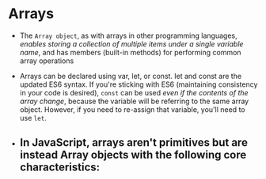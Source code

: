 # Arrays

- The `Array object`, as with arrays in other programming languages, *enables storing a collection of multiple items under a single variable name*, and has members (built-in methods) for performing common array operations

- Arrays can be declared using var, let, or const. let and const are the updated ES6 syntax. If you're sticking with ES6 (maintaining consistency in your code is desired), `const` can be used *even if the contents of the array change*, because the variable will be referring to the same array object. However, if you need to re-assign that variable, you'll need to use `let`.

- In JavaScript, arrays aren't primitives but are instead Array objects with the following core characteristics:
	-
